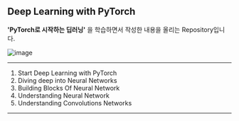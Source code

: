 ## Deep Learning with PyTorch

__'PyTorch로 시작하는 딥러닝'__ 을 학습하면서 작성한 내용을 올리는 Repository입니다.

![image](https://user-images.githubusercontent.com/32046460/74653245-23db3180-51cb-11ea-9493-4e3ec664f4f2.png)

---------------------------------------

1. Start Deep Learning with PyTorch
2. Diving deep into Neural Networks
3. Building Blocks Of Neural Network
4. Understanding Neural Network
5. Understanding Convolutions Networks

---------------------------------------

